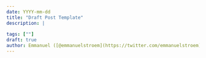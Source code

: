 ```yaml
---
date: YYYY-mm-dd
title: "Draft Post Template"
description: |
  
tags: [""]
draft: true
author: Emmanuel ([@emmanuelstroem](https://twitter.com/emmanuelstroem))
---
```

